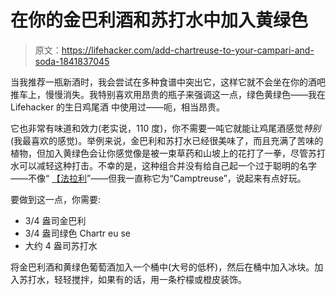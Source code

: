 # 在你的金巴利酒和苏打水中加入黄绿色

> 原文：<https://lifehacker.com/add-chartreuse-to-your-campari-and-soda-1841837045>

当我推荐一瓶新酒时，我会尝试在多种食谱中突出它，这样它就不会坐在你的酒吧推车上，慢慢消失。我特别喜欢用昂贵的瓶子来强调这一点，绿色黄绿色——我在 Lifehacker 的生日鸡尾酒 中使用过——呃，相当昂贵。



它也非常有味道和效力(老实说，110 度)，你不需要一吨它就能让鸡尾酒感觉*特别*(我最喜欢的感觉)。举例来说，金巴利和苏打水已经很美味了，而且充满了苦味的植物，但加入黄绿色会让你感觉像是被一束草药和山坡上的花打了一拳，尽管苏打水可以减轻这种打击。不幸的是，这种组合并没有给自己起一个过于聪明的名字——不像“ [【法拉利](https://skillet.lifehacker.com/3-ingredient-happy-hour-the-bracing-ferrari-soda-1794534784)”——但我一直称它为“Camptreuse”，说起来有点好玩。

要做到这一点，你需要:

*   3/4 盎司金巴利
*   3/4 盎司绿色 Chartr eu se
*   大约 4 盎司苏打水

将金巴利酒和黄绿色葡萄酒加入一个桶中(大号的低杯)，然后在桶中加入冰块。加入苏打水，轻轻搅拌，如果有的话，用一条柠檬或橙皮装饰。